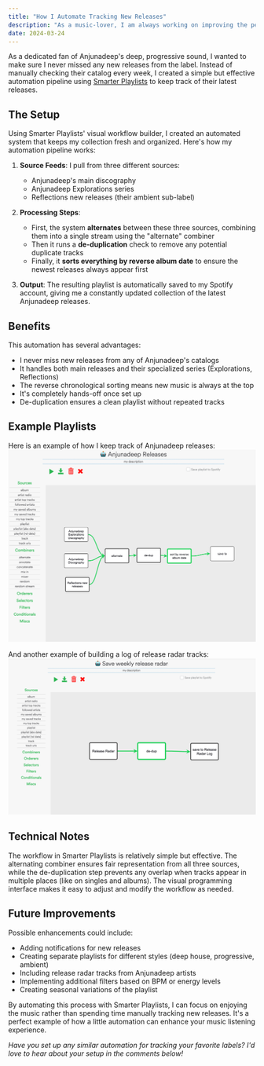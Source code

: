 ```yaml
---
title: "How I Automate Tracking New Releases"
description: "As a music-lover, I am always working on improving the perfect setup that combines ease of access with the purest sound quality."
date: 2024-03-24
---
```


As a dedicated fan of Anjunadeep's deep, progressive sound, I wanted to make sure I never missed any new releases from the label. Instead of manually checking their catalog every week, I created a simple but effective automation pipeline using [Smarter Playlists](http://smarterplaylists.playlistmachinery.com/go.html) to keep track of their latest releases.

## The Setup

Using Smarter Playlists' visual workflow builder, I created an automated system that keeps my collection fresh and organized. Here's how my automation pipeline works:

1. **Source Feeds**: I pull from three different sources:
   - Anjunadeep's main discography
   - Anjunadeep Explorations series
   - Reflections new releases (their ambient sub-label)

2. **Processing Steps**:
   - First, the system **alternates** between these three sources, combining them into a single stream using the "alternate" combiner
   - Then it runs a **de-duplication** check to remove any potential duplicate tracks
   - Finally, it **sorts everything by reverse album date** to ensure the newest releases always appear first

3. **Output**: The resulting playlist is automatically saved to my Spotify account, giving me a constantly updated collection of the latest Anjunadeep releases.




## Benefits

This automation has several advantages:
- I never miss new releases from any of Anjunadeep's catalogs
- It handles both main releases and their specialized series (Explorations, Reflections)
- The reverse chronological sorting means new music is always at the top
- It's completely hands-off once set up
- De-duplication ensures a clean playlist without repeated tracks

## Example Playlists

Here is an example of how I keep track of Anjunadeep releases:
![Smarter Playlists Combining Anjunadeep Releases](smarterplaylists-anjunadeep.png)

And another example of building a log of release radar tracks:
![Smarter Playlists Building a Log of Release Radar Tracks](smarterplaylists-release-radar.png)


## Technical Notes

The workflow in Smarter Playlists is relatively simple but effective. The alternating combiner ensures fair representation from all three sources, while the de-duplication step prevents any overlap when tracks appear in multiple places (like on singles and albums). The visual programming interface makes it easy to adjust and modify the workflow as needed.

## Future Improvements

Possible enhancements could include:
- Adding notifications for new releases
- Creating separate playlists for different styles (deep house, progressive, ambient)
- Including release radar tracks from Anjunadeep artists
- Implementing additional filters based on BPM or energy levels
- Creating seasonal variations of the playlist

By automating this process with Smarter Playlists, I can focus on enjoying the music rather than spending time manually tracking new releases. It's a perfect example of how a little automation can enhance your music listening experience.

*Have you set up any similar automation for tracking your favorite labels? I'd love to hear about your setup in the comments below!*